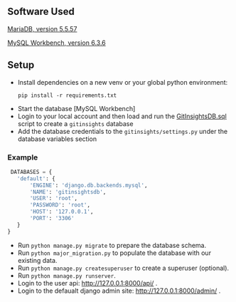 ## Software Used

[MariaDB, version 5.5.57](https://downloads.mariadb.org/mariadb/5.5.57/)

[MySQL Workbench, version 6.3.6](https://downloads.mysql.com/archives/workbench/)

## Setup

- Install dependencies on a new venv or your global python environment:
  ```
  pip install -r requirements.txt
  ```
- Start the database [MySQL Workbench] 
- Login to your local account and then load and run the [GitInsightsDB.sql](https://github.com/imanousar/GitInsightsDB/blob/master/GitInsightsDB.sql) script to create a `gitinsights` database
- Add the database credentials to the `gitinsights/settings.py` under the database variables section
 
 ### Example
 ```python
  DATABASES = {
    'default': {
        'ENGINE': 'django.db.backends.mysql',
        'NAME': 'gitinsightsdb',
        'USER': 'root',
        'PASSWORD': 'root',
        'HOST': '127.0.0.1',
        'PORT': '3306'
    }
}
```

- Run `python manage.py migrate` to prepare the database schema.
- Run `python major_migration.py` to populate the database with our existing data.
- Run `python manage.py createsuperuser` to create a superuser (optional).
- Run `python manage.py runserver`.
- Login to the user api: http://127.0.0.1:8000/api/ .
- Login to the defaualt django admin site: http://127.0.0.1:8000/admin/ .
